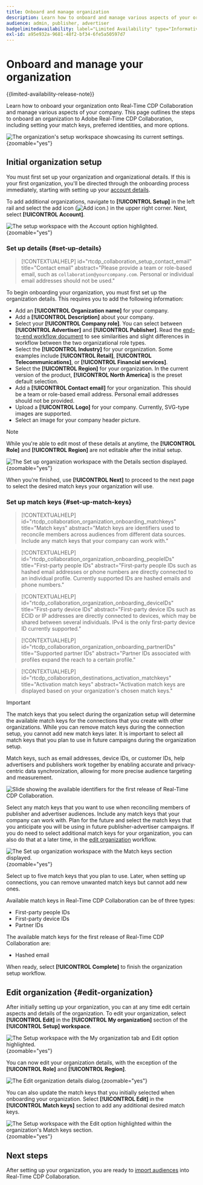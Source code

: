 ```yaml
---
title: Onboard and manage organization
description: Learn how to onboard and manage various aspects of your organization in Real-Time CDP Collaboration
audience: admin, publisher, advertiser
badgelimitedavailability: label="Limited Availability" type="Informative" url="https://helpx.adobe.com/legal/product-descriptions/real-time-customer-data-platform-collaboration.html newtab=true"
exl-id: a95e932a-9681-48f2-bf34-6fe5a50597d7
---
```

# Onboard and manage your organization 

{{limited-availability-release-note}}

Learn how to onboard your organization onto Real-Time CDP Collaboration and manage various aspects of your company. This page outlines the steps to onboard an organization to Adobe Real-Time CDP Collaboration, including setting your match keys, preferred identities, and more options. 

![The organization's setup workspace showcasing its current settings.](/help/assets/setup/manage-organization/my-organization.png){zoomable="yes"}

## Initial organization setup

You must first set up your organization and organizational details. If this is your first organization, you'll be directed through the onboarding process immediately, starting with setting up your [account details](#set-up-details).

To add additional organizations, navigate to **[!UICONTROL Setup]** in the left rail and select the add icon (![Add icon.](/help/assets/icons/plus.png)) in the upper right corner. Next, select **[!UICONTROL Account]**.

![The setup workspace with the Account option highlighted.](/help/assets/setup/manage-organization/add-new-account.png){zoomable="yes"}

### Set up details {#set-up-details}

>[!CONTEXTUALHELP]
>id="rtcdp_collaboration_setup_contact_email"
>title="Contact email"
>abstract="Please provide a team or role-based email, such as `collaboration@yourcompany.com`. Personal or individual email addresses should not be used."

To begin onboarding your organization, you must first set up the organization details. This requires you to add the following information:

* Add an **[!UICONTROL Organization name]** for your company.
* Add a **[!UICONTROL Description]** about your company.
* Select your **[!UICONTROL Company role]**. You can select between **[!UICONTROL Advertiser]** and **[!UICONTROL Publisher]**. Read the [end-to-end workflow document](/help/guide/end-to-end-workflow.md) to see similarities and slight differences in workflow between the two organizational role types.
* Select the **[!UICONTROL Industry]** for your organization. Some examples include **[!UICONTROL Retail]**, **[!UICONTROL Telecommunications]**, or **[!UICONTROL Financial services]**.
* Select the **[!UICONTROL Region]** for your organization. In the current version of the product, **[!UICONTROL North America]** is the preset default selection.
* Add a **[!UICONTROL Contact email]** for your organization. This should be a team or role-based email address. Personal email addresses should not be provided.
* Upload a **[!UICONTROL Logo]** for your company. Currently, SVG-type images are supported.
* Select an image for your company header picture.

>[!NOTE]
>
>While you're able to edit most of these details at anytime, the **[!UICONTROL Role]** and **[!UICONTROL Region]** are not editable after the initial setup.

![The Set up organization workspace with the Details section displayed.](/help/assets/setup/manage-organization/add-organization-details.png){zoomable="yes"}

When you're finished, use **[!UICONTROL Next]** to proceed to the next page to select the desired match keys your organization will use.

### Set up match keys {#set-up-match-keys}

>[!CONTEXTUALHELP]
>id="rtcdp_collaboration_organization_onboarding_matchkeys"
>title="Match keys"
>abstract="Match keys are identifiers used to reconcile members across audiences from different data sources. Include any match keys that your company can work with."

>[!CONTEXTUALHELP]
>id="rtcdp_collaboration_organization_onboarding_peopleIDs"
>title="First-party people IDs"
>abstract="First-party people IDs such as hashed email addresses or phone numbers are directly connected to an individual profile. Currently supported IDs are hashed emails and phone numbers."

>[!CONTEXTUALHELP]
>id="rtcdp_collaboration_organization_onboarding_deviceIDs"
>title="First-party device IDs"
>abstract="First-party device IDs such as ECID or IP addresses are directly connected to devices, which may be shared between several individuals. IPv4 is the only first-party device ID currently supported."

>[!CONTEXTUALHELP]
>id="rtcdp_collaboration_organization_onboarding_partnerIDs"
>title="Supported partner IDs"
>abstract="Partner IDs associated with profiles expand the reach to a certain profile."

>[!CONTEXTUALHELP]
>id="rtcdp_collaboration_destinations_activation_matchkeys"
>title="Activation match keys"
>abstract="Activation match keys are displayed based on your organization's chosen match keys."

>[!IMPORTANT]
>
>The match keys that you select during the organization setup will determine the available match keys for the connections that you create with other organizations. While you can remove match keys during the connection setup, you cannot add new match keys later. It is important to select all match keys that you plan to use in future campaigns during the organization setup.

Match keys, such as email addresses, device IDs, or customer IDs, help advertisers and publishers work together by enabling accurate and privacy-centric data synchronization, allowing for more precise audience targeting and measurement.

![Slide showing the available identifiers for the first release of Real-Time CDP Collaboration.](/help/assets/setup/manage-organization/available-identifiers.png)

Select any match keys that you want to use when reconciling members of publisher and advertiser audiences. Include any match keys that your company can work with. Plan for the future and select the match keys that you anticipate you will be using in future publisher-advertiser campaigns. If you do need to select additional match keys for your organization, you can also do that at a later time, in the [edit organization](#edit-organization) workflow.

![The Set up organization workspace with the Match keys section displayed.](/help/assets/setup/manage-organization/add-organization-match-keys.png){zoomable="yes"}

Select up to five match keys that you plan to use. Later, when setting up connections, you can remove unwanted match keys but cannot add new ones.

Available match keys in Real-Time CDP Collaboration can be of three types:

* First-party people IDs
* First-party device IDs
* Partner IDs

The available match keys for the first release of Real-Time CDP Collaboration are:

* Hashed email

When ready, select **[!UICONTROL Complete]** to finish the organization setup workflow. 

## Edit organization {#edit-organization}

After initially setting up your organization, you can at any time edit certain aspects and details of the organization. To edit your organization, select **[!UICONTROL Edit]** in the **[!UICONTROL My organization]** section of the **[!UICONTROL Setup] workspace**.

![The Setup workspace with the My organization tab and Edit option highlighted.](/help/assets/setup/manage-organization/edit-organization.png){zoomable="yes"}

You can now edit your organization details, with the exception of the **[!UICONTROL Role]** and **[!UICONTROL Region]**.

![The Edit organization details dialog.](/help/assets/setup/manage-organization/editable-options.png){zoomable="yes"}

You can also update the match keys that you initially selected when onboarding your organization. Select **[!UICONTROL Edit]** in the **[!UICONTROL Match keys]** section to add any additional desired match keys.

![The Setup workspace with the Edit option highlighted within the organization's Match keys section.](/help/assets/setup/manage-organization/edit-match-keys.png){zoomable="yes"}

## Next steps

After setting up your organization, you are ready to [import audiences](/help/guide/setup/onboard-audiences.md) into Real-Time CDP Collaboration.
